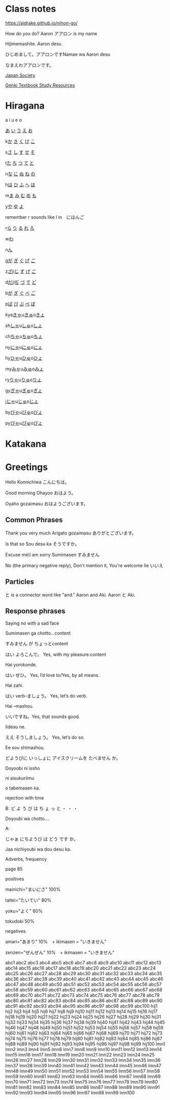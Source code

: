 # Class notes
https://ajdrake.github.io/nihon-go/


How do you do? Aaron アアロン is my name

Hijimemashite. Aaron desu.

ひじめまして。アアロンですNamae wa Aaron desu

なまえわアアロンです。

[Japan Society](https://www.japansociety.org)

[Genki Textbook Study Resources](https://sethclydesdale.github.io/genki-study-resources/lessons-3rd)
# Hiragana

 a  i  u  e  o

 [あ](https://www.kakimashou.com/dictionary/character/あ) [い](https://www.kakimashou.com/dictionary/character/い) [う](https://www.kakimashou.com/dictionary/character/う) [え](https://www.kakimashou.com/dictionary/character/え) [お](https://www.kakimashou.com/dictionary/character/お)

k[か](https://www.kakimashou.com/dictionary/character/か) [き](https://www.kakimashou.com/dictionary/character/き) [く](https://www.kakimashou.com/dictionary/character/く) [け](https://www.kakimashou.com/dictionary/character/け) [こ](https://www.kakimashou.com/dictionary/character/こ)

s[さ](https://www.kakimashou.com/dictionary/character/さ) [し](https://www.kakimashou.com/dictionary/character/し) [す](https://www.kakimashou.com/dictionary/character/す) [せ](https://www.kakimashou.com/dictionary/character/せ) [そ](https://www.kakimashou.com/dictionary/character/そ)

t[た](https://www.kakimashou.com/dictionary/character/た) [ち](https://www.kakimashou.com/dictionary/character/ち) [つ](https://www.kakimashou.com/dictionary/character/つ) [て](https://www.kakimashou.com/dictionary/character/て) [と](https://www.kakimashou.com/dictionary/character/と)

n[な](https://www.kakimashou.com/dictionary/character/な) [に](https://www.kakimashou.com/dictionary/character/に) [ぬ](https://www.kakimashou.com/dictionary/character/ぬ) [ね](https://www.kakimashou.com/dictionary/character/ね) [の](https://www.kakimashou.com/dictionary/character/の)

h[は](https://www.kakimashou.com/dictionary/character/は) [ひ](https://www.kakimashou.com/dictionary/character/ひ) [ふ](https://www.kakimashou.com/dictionary/character/ふ) [へ](https://www.kakimashou.com/dictionary/character/へ) [ほ](https://www.kakimashou.com/dictionary/character/ほ)

m[ま](https://www.kakimashou.com/dictionary/character/ま) [み](https://www.kakimashou.com/dictionary/character/み) [む](https://www.kakimashou.com/dictionary/character/む) [め](https://www.kakimashou.com/dictionary/character/め) [も](https://www.kakimashou.com/dictionary/character/も)

y[や](https://www.kakimashou.com/dictionary/character/や)    [ゆ](https://www.kakimashou.com/dictionary/character/ゆ)    [よ](https://www.kakimashou.com/dictionary/character/よ)

remember r sounds like l in　にほんご

r[ら](https://www.kakimashou.com/dictionary/character/ら) [り](https://www.kakimashou.com/dictionary/character/り) [る](https://www.kakimashou.com/dictionary/character/る) [れ](https://www.kakimashou.com/dictionary/character/れ) [ろ](https://www.kakimashou.com/dictionary/character/ろ)

w[わ](https://www.kakimashou.com/dictionary/character/わ)            

n[ん](https://www.kakimashou.com/dictionary/character/ん)            

g[が](https://www.kakimashou.com/dictionary/character/が) [ぎ](https://www.kakimashou.com/dictionary/character/ぎ) [ぐ](https://www.kakimashou.com/dictionary/character/ぐ) [げ](https://www.kakimashou.com/dictionary/character/げ) [ご](https://www.kakimashou.com/dictionary/character/ご)

z[ざ](https://www.kakimashou.com/dictionary/character/ざ)ji[じ](https://www.kakimashou.com/dictionary/character/じ) [ず](https://www.kakimashou.com/dictionary/character/ず) [げ](https://www.kakimashou.com/dictionary/character/げ) [ご](https://www.kakimashou.com/dictionary/character/ご)

d[だ](https://www.kakimashou.com/dictionary/character/だ)ji[ぢ](https://www.kakimashou.com/dictionary/character/ぢ) [づ](https://www.kakimashou.com/dictionary/character/づ) [で](https://www.kakimashou.com/dictionary/character/で) [ど](https://www.kakimashou.com/dictionary/character/ど)

b[が](https://www.kakimashou.com/dictionary/character/が) [ぎ](https://www.kakimashou.com/dictionary/character/ぎ) [ぐ](https://www.kakimashou.com/dictionary/character/ぐ) [べ](https://www.kakimashou.com/dictionary/character/べ) [ご](https://www.kakimashou.com/dictionary/character/ご)

p[ぱ](https://www.kakimashou.com/dictionary/character/ぱ) [ぴ](https://www.kakimashou.com/dictionary/character/ぴ) [ぷ](https://www.kakimashou.com/dictionary/character/ぷ) [ぺ](https://www.kakimashou.com/dictionary/character/ぺ) [ぽ](https://www.kakimashou.com/dictionary/character/ぽ)

kya[きゃ](https://www.kakimashou.com/dictionary/character/きゃ)u[きゅ](https://www.kakimashou.com/dictionary/character/きゅ)o[きょ](https://www.kakimashou.com/dictionary/character/きょ)

sh[しゃ](https://www.kakimashou.com/dictionary/character/しゃ)u[しゅ](https://www.kakimashou.com/dictionary/character/しゅ)o[しょ](https://www.kakimashou.com/dictionary/character/しょ)

ch[ちゃ](https://www.kakimashou.com/dictionary/character/ちゃ)u[ちゅ](https://www.kakimashou.com/dictionary/character/ちゅ)o[ちょ](https://www.kakimashou.com/dictionary/character/ちょ)

ny[にゃ](https://www.kakimashou.com/dictionary/character/にゃ)u[にゅ](https://www.kakimashou.com/dictionary/character/にゅ)o[にょ](https://www.kakimashou.com/dictionary/character/にょ)

hy[ひゃ](https://www.kakimashou.com/dictionary/character/ひゃ)u[ひゅ](https://www.kakimashou.com/dictionary/character/ひゅ)o[ひょ](https://www.kakimashou.com/dictionary/character/ひょ)

my[みゃ](https://www.kakimashou.com/dictionary/character/みゃ)u[みゅ](https://www.kakimashou.com/dictionary/character/みゅ)o[みょ](https://www.kakimashou.com/dictionary/character/みょ)

ry[りゃ](https://www.kakimashou.com/dictionary/character/りゃ)u[りゅ](https://www.kakimashou.com/dictionary/character/りゅ)o[りょ](https://www.kakimashou.com/dictionary/character/りょ)

gy[ぎゃ](https://www.kakimashou.com/dictionary/character/ぎゃ)u[ぎゅ](https://www.kakimashou.com/dictionary/character/ぎゅ)o[ぎょ](https://www.kakimashou.com/dictionary/character/ぎょ)

j[じゃ](https://www.kakimashou.com/dictionary/character/じゃ)u[じゅ](https://www.kakimashou.com/dictionary/character/じゅ)o[じょ](https://www.kakimashou.com/dictionary/character/じょ)

by[びゃ](https://www.kakimashou.com/dictionary/character/びゃ)u[びゅ](https://www.kakimashou.com/dictionary/character/びゅ)o[びょ](https://www.kakimashou.com/dictionary/character/びょ)

py[ぴゃ](https://www.kakimashou.com/dictionary/character/ぴゃ)u[ぴゅ](https://www.kakimashou.com/dictionary/character/ぴゅ)o[ぴょ](https://www.kakimashou.com/dictionary/character/ぴょ)




# Katakana





# Greetings

Hello	 Konnichiwa 	 こんにちは。

Good morning	 Ohayoo	 おはよう。

Oyaho gozaimasu	おはようございます。

## Common Phrases

Thank you very much	 Arigato gozaimasu	 ありがとございます。

Is that so 	 Sou desu ka	 そうですか。

Excuse me\I am sorry 	 Sumimasen 	 すみません

No (the primary negative reply), Don't mention it, You're welcome	 Iie 	 いいえ

## Particles

と is a connector word like "and." Aaron and Aki. Aaron と Aki.

## Response phrases

Saying no with a sad face

Sumimasen ga chotto…content

すみません が ちょっとcontent

はい よろこんで。 Yes, with my pleasure.content

Hai yorokonde.

はい ぜひ。 Yes, I’d love to/Yes, by all means.

Hai zahi.

はい verb-ましょう。 Yes, let’s do verb.

Hai –mashou.

いいですね。Yes, that sounds good.

Iidesu ne.

ええ そうしましょう。 Yes, let’s do so.

Ee sou shimashou.

どようびに いっしょに アイスクリームを たべません か。

Doyoobi ni issho

ni aisukuriimu

o tabemasen ka.

rejection with time

B: ど よ う び は ち ょ っ と ・ ・ ・

Doyoubi wa chotto....

A:

じゃぁ にちようび は どう です か。

Jaa nichiyoubi wa dou desu ka.

Adverbs, frequency

page 85

positives

mainichi="まいにさ" 100%

taitei="たいてい" 80%

yoku="よく" 60%

tokudoki 50%

negatives

amari="あまり" 10%　+ ikimasen = "いきません"

zenzen="ぜんぜん" 10%　+ ikimasen = "いきません"

abc1
abc2
abc3
abc4
abc5
abc6
abc7
abc8
abc9
abc10
abc11
abc12
abc13
abc14
abc15
abc16
abc17
abc18
abc19
abc20
abc21
abc22
abc23
abc24
abc25
abc26
abc27
abc28
abc29
abc30
abc31
abc32
abc33
abc34
abc35
abc36
abc37
abc38
abc39
abc40
abc41
abc42
abc43
abc44
abc45
abc46
abc47
abc48
abc49
abc50
abc51
abc52
abc53
abc54
abc55
abc56
abc57
abc58
abc59
abc60
abc61
abc62
abc63
abc64
abc65
abc66
abc67
abc68
abc69
abc70
abc71
abc72
abc73
abc74
abc75
abc76
abc77
abc78
abc79
abc80
abc81
abc82
abc83
abc84
abc85
abc86
abc87
abc88
abc89
abc90
abc91
abc92
abc93
abc94
abc95
abc96
abc97
abc98
abc99
abc100
hij1
hij2
hij3
hij4
hij5
hij6
hij7
hij8
hij9
hij10
hij11
hij12
hij13
hij14
hij15
hij16
hij17
hij18
hij19
hij20
hij21
hij22
hij23
hij24
hij25
hij26
hij27
hij28
hij29
hij30
hij31
hij32
hij33
hij34
hij35
hij36
hij37
hij38
hij39
hij40
hij41
hij42
hij43
hij44
hij45
hij46
hij47
hij48
hij49
hij50
hij51
hij52
hij53
hij54
hij55
hij56
hij57
hij58
hij59
hij60
hij61
hij62
hij63
hij64
hij65
hij66
hij67
hij68
hij69
hij70
hij71
hij72
hij73
hij74
hij75
hij76
hij77
hij78
hij79
hij80
hij81
hij82
hij83
hij84
hij85
hij86
hij87
hij88
hij89
hij90
hij91
hij92
hij93
hij94
hij95
hij96
hij97
hij98
hij99
hij100
lmn1
lmn2
lmn3
lmn4
lmn5
lmn6
lmn7
lmn8
lmn9
lmn10
lmn11
lmn12
lmn13
lmn14
lmn15
lmn16
lmn17
lmn18
lmn19
lmn20
lmn21
lmn22
lmn23
lmn24
lmn25
lmn26
lmn27
lmn28
lmn29
lmn30
lmn31
lmn32
lmn33
lmn34
lmn35
lmn36
lmn37
lmn38
lmn39
lmn40
lmn41
lmn42
lmn43
lmn44
lmn45
lmn46
lmn47
lmn48
lmn49
lmn50
lmn51
lmn52
lmn53
lmn54
lmn55
lmn56
lmn57
lmn58
lmn59
lmn60
lmn61
lmn62
lmn63
lmn64
lmn65
lmn66
lmn67
lmn68
lmn69
lmn70
lmn71
lmn72
lmn73
lmn74
lmn75
lmn76
lmn77
lmn78
lmn79
lmn80
lmn81
lmn82
lmn83
lmn84
lmn85
lmn86
lmn87
lmn88
lmn89
lmn90
lmn91
lmn92
lmn93
lmn94
lmn95
lmn96
lmn97
lmn98
lmn99
lmn100
